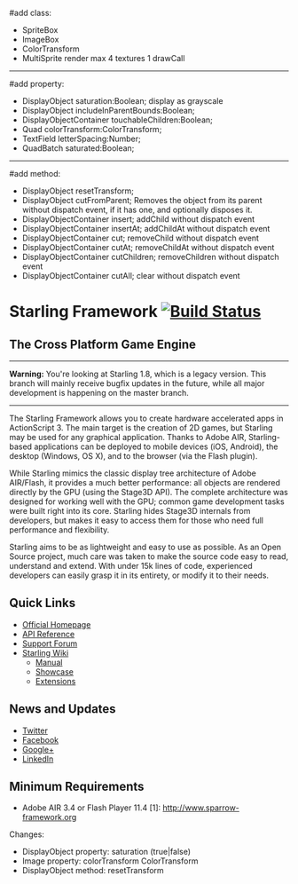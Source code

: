 #add class:
 - SpriteBox
 - ImageBox
 - ColorTransform
 - MultiSprite render max 4 textures 1 drawCall

------------------------------
#add property:
 - DisplayObject saturation:Boolean; display as grayscale
 - DisplayObject includeInParentBounds:Boolean;
 - DisplayObjectContainer touchableChildren:Boolean;
 - Quad colorTransform:ColorTransform;
 - TextField letterSpacing:Number;
 - QuadBatch saturated:Boolean;

------------------------------
#add method:
 - DisplayObject resetTransform;
 - DisplayObject cutFromParent; Removes the object from its parent without dispatch event, if it has one, and optionally disposes it.
 - DisplayObjectContainer insert; addChild without dispatch event
 - DisplayObjectContainer insertAt; addChildAt without dispatch event
 - DisplayObjectContainer cut; removeChild without dispatch event
 - DisplayObjectContainer cutAt; removeChildAt without dispatch event
 - DisplayObjectContainer cutChildren; removeChildren without dispatch event
 - DisplayObjectContainer cutAll; clear without dispatch event

# Starling Framework [![Build Status](https://travis-ci.org/Gamua/Starling-Framework.svg)](https://travis-ci.org/Gamua/Starling-Framework)

The Cross Platform Game Engine
------------------------------

---

**Warning:** You're looking at Starling 1.8, which is a legacy version. This branch will mainly receive bugfix updates in the future, while all major development is happening on the master branch.

---

The Starling Framework allows you to create hardware accelerated apps in ActionScript 3. The main target is the creation of 2D games, but Starling may be used for any graphical application. Thanks to Adobe AIR, Starling-based applications can be deployed to mobile devices (iOS, Android), the desktop (Windows, OS X), and to the browser (via the Flash plugin).

While Starling mimics the classic display tree architecture of Adobe AIR/Flash, it provides a much better performance: all objects are rendered directly by the GPU (using the Stage3D API). The complete architecture was designed for working well with the GPU; common game development tasks were built right into its core. Starling hides Stage3D internals from developers, but makes it easy to access them for those who need full performance and flexibility.

Starling aims to be as lightweight and easy to use as possible. As an Open Source project, much care was taken to make the source code easy to read, understand and extend. With under 15k lines of code, experienced developers can easily grasp it in its entirety, or modify it to their needs.

Quick Links
-----------

* [Official Homepage](http://www.starling-framework.org)
* [API Reference](http://doc.starling-framework.org)
* [Support Forum](http://forum.starling-framework.org)
* [Starling Wiki](http://wiki.starling-framework.org)
  * [Manual](http://wiki.starling-framework.org/manual/start)
  * [Showcase](http://wiki.starling-framework.org/games/start)
  * [Extensions](http://wiki.starling-framework.org/extensions/start)

News and Updates
----------------

* [Twitter](https://twitter.com/gamua)
* [Facebook](https://facebook.com/gamua.co)
* [Google+](https://www.google.com/+gamua)
* [LinkedIn](https://www.linkedin.com/company/gamua)

Minimum Requirements
--------------------

* Adobe AIR 3.4 or Flash Player 11.4
[1]: http://www.sparrow-framework.org

Changes:
  * DisplayObject property: saturation (true|false)
  * Image property: colorTransform ColorTransform
  * DisplayObject method: resetTransform
